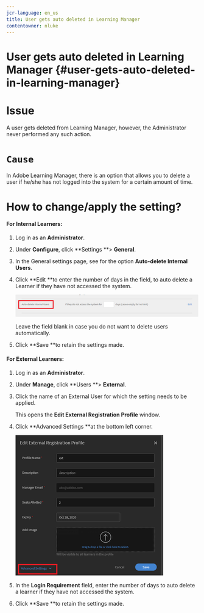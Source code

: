 ```yaml
---
jcr-language: en_us
title: User gets auto deleted in Learning Manager
contentowner: nluke
---
```



# User gets auto deleted in Learning Manager {#user-gets-auto-deleted-in-learning-manager}

# Issue

A user gets deleted from Learning Manager, however, the Administrator never performed any such action.

# `Cause`

In Adobe Learning Manager, there is an option that allows you to delete a user if he/she has not logged into the system for a certain amount of time.

# How to change/apply the setting?

#### For Internal Learners:

1. Log in as an **Administrator**.
1. Under **Configure**, click **Settings **> **General**.
1. In the General settings page, see for the option **Auto-delete Internal Users**.
1. Click **Edit **to enter the number of days in the field, to auto delete a Learner if they have not accessed the system. 

   ![](assets/cp-autodelete-internal.png)

   Leave the field blank in case you do not want to delete users automatically.

1. Click **Save **to retain the settings made.

#### For External Learners:

1. Log in as an **Administrator**.
1. Under **Manage**, click **Users **> **External**.
1. Click the name of an External User for which the setting needs to be applied.

   This opens the **Edit External Registration Profile** window.

1. Click **Advanced Settings **at the bottom left corner.

   ![](assets/cp-autodelete-external.png)

1. In the **Login Requirement** field, enter the number of days to auto delete a learner if they have not accessed the system. 
1. Click **Save **to retain the settings made.

